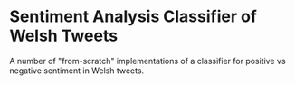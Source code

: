 # Sentiment Analysis Classifier of Welsh Tweets

A number of "from-scratch" implementations of a classifier for positive vs negative sentiment in Welsh tweets.